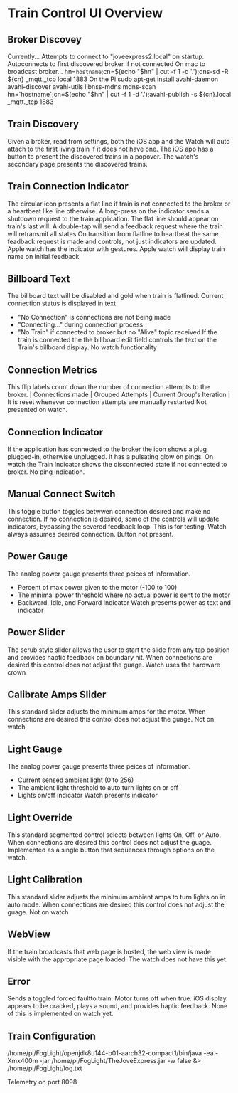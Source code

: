 #  Train Control UI Overview


## Broker Discovey
Currently...
Attempts to connect to "joveexpress2.local" on startup.
Autoconnects to first discovered broker if not connected
On mac to broadcast broker...
hn=`hostname`;cn=$(echo "$hn" | cut -f 1 -d '.');dns-sd -R ${cn} _mqtt._tcp local 1883
On the Pi
sudo apt-get install avahi-daemon avahi-discover avahi-utils libnss-mdns mdns-scan
hn=`hostname`;cn=$(echo "$hn" | cut -f 1 -d '.');avahi-publish -s ${cn}.local _mqtt._tcp 1883
	
## Train Discovery
Given a broker, read from settings, both the iOS app and the Watch will auto attach to the first living train if it does not have one.
The iOS app has a button to present the discovered trains in a popover. The watch's secondary page presents the discovered trains.

## Train Connection Indicator
The circular icon presents a flat line if train is not connected to the broker or a heartbeat like line otherwise.
A long-press on the indicator sends a shutdown request to the train application. The flat line should appear on train's last will.
A double-tap will send a feedback request where the train will retransmit all states
On transition from flatline to heartbeat the same feadback request is made and controls, not just indicators are updated.
Apple watch has the indicator with gestures.
Apple watch will display train name on initial feedback

## Billboard Text 
The billboard text will be disabled and gold when train is flatlined. Current connection status is displayed in text
* "No Connection" is connections are not being made
* "Connecting..." during connection process
* "No Train" if connected to broker but no "Alive" topic received
If the train is connected the the billboard edit field controls the text on the Train's billboard display.
No watch functionality

## Connection Metrics
This flip labels count down the number of connection attempts to the broker.
| Connections made | Grouped Attempts | Current Group's Iteration |
It is reset whenever connection attempts are manually restarted
Not presented on watch.

## Connection Indicator
If the application has connected to the broker the icon shows a plug plugged-in, otherwise unplugged. It has a pulsating glow on pings.
On watch the Train Indicator shows the disconnected state if not connected to broker. No ping indication.

## Manual Connect Switch
This toggle button toggles betwwen connection desired and make no connection. If no connection is desired, some of the controls will update indicators, bypassing the severed feedback loop. This is for testing. 
Watch always assumes desired connection. Button not present.

## Power Gauge
The analog power gauge presents three peices of information.
* Percent of max power given to the motor (-100 to 100)
* The minimal power threshold where no actual power is sent to the motor
* Backward, Idle, and Forward Indicator
Watch presents power as text and indicator

## Power Slider
The scrub style slider allows the user to start the slide from any tap position and provides haptic feedback on boundary hit. When connections are desired this control does not adjust the guage.
Watch uses the hardware crown

## Calibrate Amps Slider
This standard slider adjusts the minimum amps for the motor.  When connections are desired this control does not adjust the guage.
Not on watch

## Light Gauge
The analog power gauge presents three peices of information.
* Current sensed ambient light (0 to 256)
* The ambient light threshold to auto turn lights on or off
* Lights on/off indicator
Watch presents indicator

## Light Override
This standard segmented control selects between lights On, Off, or Auto.  When connections are desired this control does not adjust the guage.
Implemented as a single button that sequences through options on the watch.

## Light Calibration
This standard slider adjusts the minimum ambient amps to turn lights on in auto mode. When connections are desired this control does not adjust the guage.
Not on watch

## WebView
If the train broadcasts that web page is hosted, the web view is made visible with the appropriate page loaded.
The watch does not have this yet.

## Error
Sends a toggled forced faultto train. Motor turns off when true. iOS display appears to be cracked, plays a sound, and provides haptic feedback.
None of this is implemented on watch yet.

## Train Configuration

/home/pi/FogLight/openjdk8u144-b01-aarch32-compact1/bin/java -ea -Xmx400m -jar /home/pi/FogLight/TheJoveExpress.jar -w false &> /home/pi/FogLight/log.txt

Telemetry on port 8098
